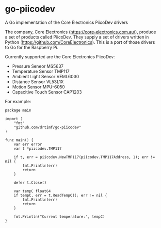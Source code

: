 # go-piicodev
A Go implementation of the Core Electronics PiicoDev drivers

The company, Core Electronics (https://core-electronics.com.au/), produce a set of products called PiicoDev.  They supply a set of drivers written in Python (https://github.com/CoreElectronics).  This is a port of those drivers to Go for the Raspberry Pi.

Currently supported are the Core Electronics PiicoDev:
* Pressure Seneor MS5637
* Temperature Sensor TMP117
* Ambient Light Sensor VEML6030
* Distance Sensor VL53L1X
* Motion Sensor MPU-6050
* Capacitive Touch Sensor CAP1203

For example:
```
package main

import (
	"fmt"
	"github.com/drtimf/go-piicodev"
)

func main() {
	var err error
	var t *piicodev.TMP117

	if t, err = piicodev.NewTMP117(piicodev.TMP117Address, 1); err != nil {
		fmt.Println(err)
		return
	}

	defer t.Close()

	var tempC float64
	if tempC, err = t.ReadTempC(); err != nil {
		fmt.Println(err)
		return
	}

	fmt.Println("Current temperature:", tempC)
}
```

